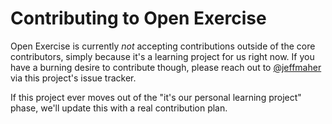 # Contributing to Open Exercise

Open Exercise is currently _not_ accepting contributions outside of the core contributors, simply because it's a learning project for us right now. If you have a burning desire to contribute though, please reach out to [@jeffmaher](https://github.com/jeffmaher) via this project's issue tracker.

If this project ever moves out of the "it's our personal learning project" phase, we'll update this with a real contribution plan.